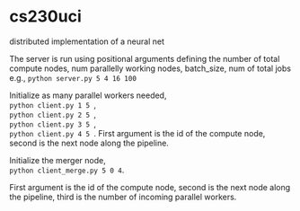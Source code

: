 # cs230uci
distributed implementation of a neural net

The server is run using positional arguments defining the number of total compute nodes, num parallelly working nodes, batch_size, num of total jobs
e.g., ```python server.py 5 4 16 100```

Initialize as many parallel workers needed, <br>
```python client.py 1 5 ```, <br>
```python client.py 2 5 ```, <br>
```python client.py 3 5 ```, <br>
```python client.py 4 5 ```.
First argument is the id of the compute node, second is the next node along the pipeline.

Initialize the merger node,<br>
```python client_merge.py 5 0 4```.

First argument is the id of the compute node, second is the next node along the pipeline, third is the number of incoming parallel workers. 
